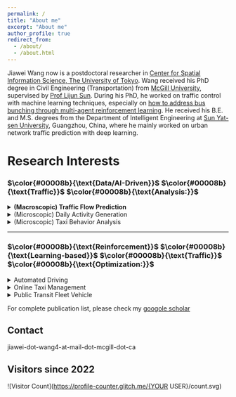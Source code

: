 ```yaml
---
permalink: /
title: "About me"
excerpt: "About me"
author_profile: true
redirect_from: 
  - /about/
  - /about.html
---
```

Jiawei Wang now is a postdoctoral researcher in [Center for Spatial Information Science, The University of Tokyo](http://www.csis.u-tokyo.ac.jp/english/). Wang received his PhD degree in Civil Engineering (Transportation) from [McGill University](https://www.mcgill.ca/engineering/), supervised by [Prof Lijun Sun](https://lijunsun.github.io/). 
During his PhD, he worked on traffic control with machine learning techniques, especially on [how to address bus bunching through multi-agent reinforcement learning](https://transitgym.github.io/). He received his B.E. and M.S. degrees from the Department of Intelligent Engineering at [Sun Yat-sen University](http://www.sysu.edu.cn/cn/index.htm), Guangzhou, China, where he mainly worked on urban network traffic prediction with deep learning.

# Research Interests

### $\color{#00008b}{\text{Data/AI-Driven}}$ $\color{#00008b}{\text{Traffic}}$ $\color{#00008b}{\text{Analysis:}}$

<details>
<summary><b>(Macroscopic) Traffic Flow Prediction</b></summary>
<p><b>Wang J</b>, Chen R, He Z.<br>
<b>Traffic speed prediction for urban transportation network: A path-based deep learning approach.</b><br>
<i>Transportation Research Part C: Emerging Technologies</i>, 2019, 100: 372–385.</p>
</details>


<details>
<summary>(Microscopic) Daily Activity Generation</summary>

<p><b>Wang J</b>, Jiang R, Yang C, et al. 
<b>Large language models as urban residents: An LLM agent framework for personal mobility generation.</b><br>
<i>NeurIPS</i>, 2024.</p>  

</details>

<details>
<summary>(Microscopic) Taxi Behavior Analysis</summary>

<p>Cai H, <b>Wang J*</b>, Li B, et al. 
<b>Understanding the daily operations of electric taxis: From macro-patterns to micro-behaviors.</b><br>
<i>Transportation Research Part D: Transport and Environment</i>, 2024, 128: 104079.</p>

</details> 

---

### $\color{#00008b}{\text{Reinforcement}}$ $\color{#00008b}{\text{Learning-based}}$ $\color{#00008b}{\text{Traffic}}$ $\color{#00008b}{\text{Optimization:}}$
<details>
<summary>Automated Driving</summary>

<p><b>Wang J</b>, Shi T, Wu Y, et al. 
<b>Multi-agent graph reinforcement learning for connected automated driving.</b><br>
<i>ICML Workshop on AI for Autonomous Driving (AIAD)</i>, 2020.</p>

</details> 

<details>
<summary>Online Taxi Management</summary>

<p><b>Wang J</b>, Cai H, Sun L, et al. 
<b>MERCI: Multi-agent reinforcement learning for enhancing on-demand electric taxi operations.</b><br>
<i>Computers & Industrial Engineering</i>, 2024: 110711.</p>
 
</details> 


<details>
<summary>Public Transit Fleet Vehicle</summary>

    <p><b>Wang J</b>, Sun L. <b>Dynamic holding control to avoid bus bunching: A multi-agent deep reinforcement learning framework.</b><br> <i>Transportation Research Part C: Emerging Technologies</i>, 2020, 116: 102661.</p>  
   
   
   <p><b>Wang J</b>, Sun L. <b>Reducing bus bunching with asynchronous multi-agent reinforcement learning.</b><br> <i>IJCAI</i> 2021.</p>  
   
   
   <p><b>Wang J</b>, Sun L. <b>Robust dynamic bus control: A distributional multi-agent reinforcement learning approach.</b><br> <i>IEEE Transactions on Intelligent Transportation Systems</i>, 2022, 24(4): 4075–4088.</p>  
   
   
   <p><b>Wang J</b>, Sun L. <b>Multi-objective multi-agent deep reinforcement learning to reduce bus bunching for multi-line services with a shared corridor.</b><br> <i>Transportation Research Part C: Emerging Technologies</i>, 2023, 155: 104309.</p>  
</details> 


For complete publication list, please check my [googole scholar](https://scholar.google.com/citations?hl=zh-CN&user=Y1gU9wYAAAAJ&view_op=list_works&sortby=pubdate)

Contact
------
jiawei-dot-wang4-at-mail-dot-mcgill-dot-ca

Visitors since 2022
------
![Visitor Count](https://profile-counter.glitch.me/{YOUR USER}/count.svg)